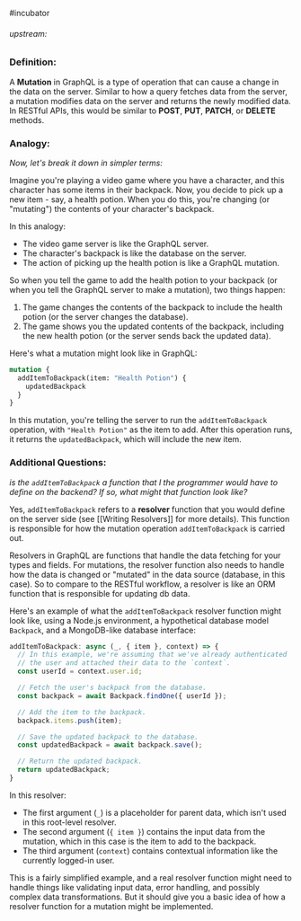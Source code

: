 #incubator 
###### upstream: 

### Definition: 

A **Mutation** in GraphQL is a type of operation that can cause a change in the data on the server. Similar to how a query fetches data from the server, a mutation modifies data on the server and returns the newly modified data. In RESTful APIs, this would be similar to **POST**, **PUT**, **PATCH**, or **DELETE** methods.

### Analogy: 

*Now, let's break it down in simpler terms:*

Imagine you're playing a video game where you have a character, and this character has some items in their backpack. Now, you decide to pick up a new item - say, a health potion. When you do this, you're changing (or "mutating") the contents of your character's backpack.

In this analogy:

-   The video game server is like the GraphQL server.
-   The character's backpack is like the database on the server.
-   The action of picking up the health potion is like a GraphQL mutation.

So when you tell the game to add the health potion to your backpack (or when you tell the GraphQL server to make a mutation), two things happen:

1.  The game changes the contents of the backpack to include the health potion (or the server changes the database).
2.  The game shows you the updated contents of the backpack, including the new health potion (or the server sends back the updated data).

Here's what a mutation might look like in GraphQL:
```graphql
mutation {
  addItemToBackpack(item: "Health Potion") {
    updatedBackpack
  }
}
```

In this mutation, you're telling the server to run the `addItemToBackpack` operation, with `"Health Potion"` as the item to add. After this operation runs, it returns the `updatedBackpack`, which will include the new item.

### Additional Questions: 

*is the `addItemToBackpack` a function that I the programmer would have to define on the backend? If so, what might that function look like?*

Yes, `addItemToBackpack` refers to a **resolver** function that you would define on the server side (see [[Writing Resolvers]] for more details). This function is responsible for how the mutation operation `addItemToBackpack` is carried out.

Resolvers in GraphQL are functions that handle the data fetching for your types and fields. For mutations, the resolver function also needs to handle how the data is changed or "mutated" in the data source (database, in this case). So to compare to the RESTful workflow, a resolver is like an ORM function that is responsible for updating db data. 

Here's an example of what the `addItemToBackpack` resolver function might look like, using a Node.js environment, a hypothetical database model `Backpack`, and a MongoDB-like database interface:

```javascript
addItemToBackpack: async (_, { item }, context) => {
  // In this example, we're assuming that we've already authenticated
  // the user and attached their data to the `context`.
  const userId = context.user.id;

  // Fetch the user's backpack from the database.
  const backpack = await Backpack.findOne({ userId });

  // Add the item to the backpack.
  backpack.items.push(item);

  // Save the updated backpack to the database.
  const updatedBackpack = await backpack.save();

  // Return the updated backpack.
  return updatedBackpack;
}
```

In this resolver:

-   The first argument (`_`) is a placeholder for parent data, which isn't used in this root-level resolver.
-   The second argument (`{ item }`) contains the input data from the mutation, which in this case is the item to add to the backpack.
-   The third argument (`context`) contains contextual information like the currently logged-in user.

This is a fairly simplified example, and a real resolver function might need to handle things like validating input data, error handling, and possibly complex data transformations. But it should give you a basic idea of how a resolver function for a mutation might be implemented.